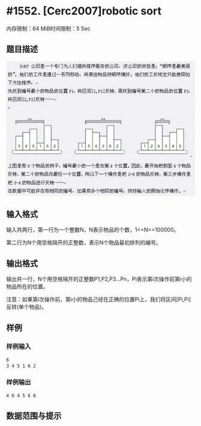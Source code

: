 # #1552. [Cerc2007]robotic sort

内存限制：64 MiB时间限制：5 Sec

## 题目描述

![](images/1552.jpg)

## 输入格式

输入共两行，第一行为一个整数N，N表示物品的个数，1<=N<=100000。

第二行为N个用空格隔开的正整数，表示N个物品最初排列的编号。

## 输出格式

输出共一行，N个用空格隔开的正整数P1,P2,P3&hellip;Pn，Pi表示第i次操作前第i小的物品所在的位置。 

注意：如果第i次操作前，第i小的物品己经在正确的位置Pi上，我们将区间[Pi,Pi]反转(单个物品)。

## 样例

### 样例输入

    
    6
    3 4 5 1 6 2
    

### 样例输出

    
    4 6 4 5 6 6
    

## 数据范围与提示
